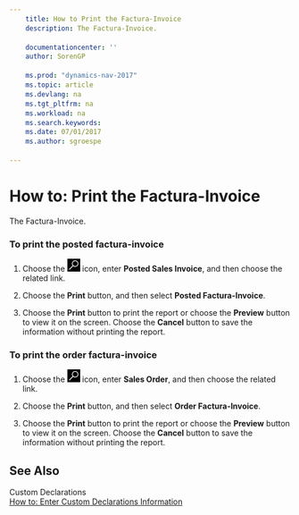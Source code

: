 ```yaml
---
    title: How to Print the Factura-Invoice 
    description: The Factura-Invoice.
    
    documentationcenter: ''
    author: SorenGP

    ms.prod: "dynamics-nav-2017"
    ms.topic: article
    ms.devlang: na
    ms.tgt_pltfrm: na
    ms.workload: na
    ms.search.keywords:
    ms.date: 07/01/2017
    ms.author: sgroespe

---
```

# How to: Print the Factura-Invoice
The Factura-Invoice.  
  
### To print the posted factura-invoice  
  
1.  Choose the ![Search for Page or Report](../../media/ui-search/search_small.png "Search for Page or Report icon") icon, enter **Posted Sales Invoice**, and then choose the related link.  
  
2.  Choose the **Print** button, and then select **Posted Factura-Invoice**.  
  
3.  Choose the **Print** button to print the report or choose the **Preview** button to view it on the screen. Choose the **Cancel** button to save the information without printing the report.  
  
### To print the order factura-invoice  
  
1.  Choose the ![Search for Page or Report](../../media/ui-search/search_small.png "Search for Page or Report icon") icon, enter **Sales Order**, and then choose the related link.  
  
2.  Choose the **Print** button, and then select **Order Factura-Invoice**.  
  
3.  Choose the **Print** button to print the report or choose the **Preview** button to view it on the screen. Choose the **Cancel** button to save the information without printing the report.  
  
## See Also  
 Custom Declarations   
 [How to: Enter Custom Declarations Information](how-to-enter-custom-declarations-information.md)